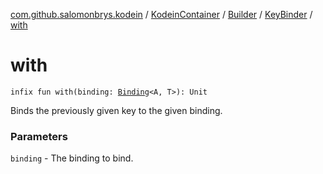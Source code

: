 [com.github.salomonbrys.kodein](../../../index.md) / [KodeinContainer](../../index.md) / [Builder](../index.md) / [KeyBinder](index.md) / [with](.)

# with

`infix fun with(binding: `[`Binding`](../../../../com.github.salomonbrys.kodein.bindings/-binding/index.md)`<A, T>): Unit`

Binds the previously given key to the given binding.

### Parameters

`binding` - The binding to bind.